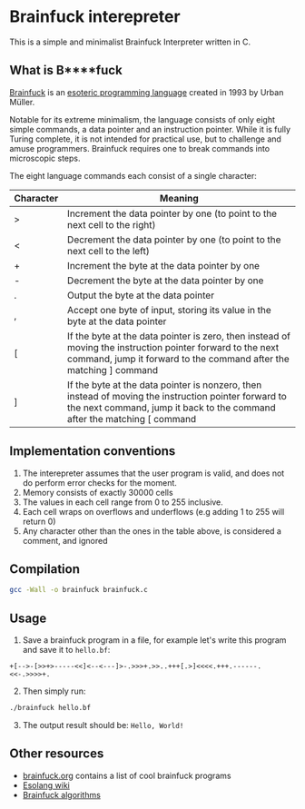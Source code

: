 # Brainfuck interepreter

This is a simple and minimalist Brainfuck Interpreter written in C.


## What is B****fuck

[Brainfuck](https://en.wikipedia.org/wiki/Brainfuck) is an [esoteric programming language](https://en.wikipedia.org/wiki/Esoteric_programming_languages) created in 1993 by Urban Müller.

Notable for its extreme minimalism, the language consists of only eight simple commands, a data pointer and an instruction pointer. While it is fully Turing complete, it is not intended for practical use, but to challenge and amuse programmers. Brainfuck requires one to break commands into microscopic steps.

The eight language commands each consist of a single character:

| Character | Meaning         |
|-----------|-----------------|
| >         | Increment the data pointer by one (to point to the next cell to the right) |
| <         | Decrement the data pointer by one (to point to the next cell to the left) |
| +         | Increment the byte at the data pointer by one |
| -         | Decrement the byte at the data pointer by one |
| .         | Output the byte at the data pointer |
| ,         | Accept one byte of input, storing its value in the byte at the data pointer |
| [         | If the byte at the data pointer is zero, then instead of moving the instruction pointer forward to the next command, jump it forward to the command after the matching ] command |
| ]         | If the byte at the data pointer is nonzero, then instead of moving the instruction pointer forward to the next command, jump it back to the command after the matching [ command |


## Implementation conventions

1. The interepreter assumes that the user program is valid, and does not do perform error checks for the moment.
4. Memory consists of exactly 30000 cells
2. The values in each cell range from 0 to 255 inclusive.
3. Each cell wraps on overflows and underflows (e.g adding 1 to 255 will return 0)
5. Any character other than the ones in the table above, is considered a comment, and ignored


## Compilation

```bash
gcc -Wall -o brainfuck brainfuck.c
```

## Usage

1. Save a brainfuck program in a file, for example let's write this program and save it to `hello.bf`:

```brainfuck
+[-->-[>>+>-----<<]<--<---]>-.>>>+.>>..+++[.>]<<<<.+++.------.<<-.>>>>+.
```

2. Then simply run:

```bash
./brainfuck hello.bf
```

3. The output result should be: `Hello, World!`


## Other resources

- [brainfuck.org](https://brainfuck.org/) contains a list of cool brainfuck programs
- [Esolang wiki](https://esolangs.org/wiki/Brainfuck)
- [Brainfuck algorithms](https://esolangs.org/wiki/Brainfuck_algorithms)
